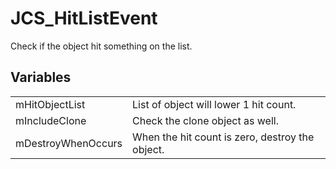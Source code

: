 # JCS_HitListEvent

Check if the object hit something on the list.


## Variables

<table>
  <tr>
    <td>mHitObjectList</td>
    <td>List of object will lower 1 hit count.</td>
  </tr>
  <tr>
    <td>mIncludeClone</td>
    <td>Check the clone object as well. </td>
  </tr>
  <tr>
    <td>mDestroyWhenOccurs</td>
    <td>When the hit count is zero, destroy the object.</td>
  </tr>
</table>
